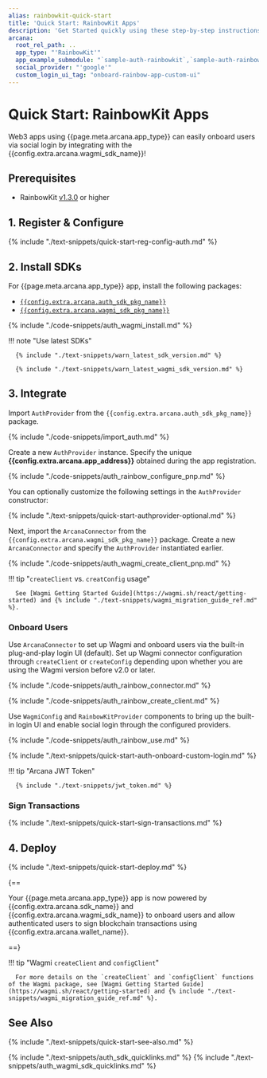 ```yaml
---
alias: rainbowkit-quick-start
title: 'Quick Start: RainbowKit Apps'
description: 'Get Started quickly using these step-by-step instructions for using the Arcana Auth product in RainbowKit walletconnector apps. Use Arcana Developer dashboard to first register the app, get a client ID and use this client ID to integrate the app with the Arcana Auth SDK.'
arcana:
  root_rel_path: ..
  app_type: "'RainbowKit'"
  app_example_submodule: "`sample-auth-rainbowkit`,`sample-auth-rainbow-viem`"
  social_provider: "'google'"
  custom_login_ui_tag: "onboard-rainbow-app-custom-ui"
---
```


# Quick Start: RainbowKit Apps

Web3 apps using {{page.meta.arcana.app_type}} can easily onboard users via social login by integrating with the {{config.extra.arcana.wagmi_sdk_name}}!

<!----
## Overview

To implement {{config.extra.arcana.product_name}} in a {{page.meta.arcana.app_type}} app, start by registering your app and configuring usage settings through {{config.extra.arcana.dashboard_name}}. After that, install {{config.extra.arcana.sdk_name}} and {{config.extra.arcana.wagmi_sdk_name}}, integrate the app, and initialize the `AuthProvider`. You'll need to add code to create an `ArcanaConnector` and specify the `AuthProvider`. Use the appropriate configuration in the `ArcanaConnector` constructor and specify the type of user onboarding. Finally, add code to enable authenticated users to sign blockchain transactions and deploy your app on the Testnet or Mainnet.

<img class="an-screenshots" src="/img/an_auth_usage_overview_light.png#only-light" alt="uth Usage Overview"/>
<img class="an-screenshots" src="/img/an_auth_usage_overview_dark.png#only-dark" alt="Auth Usage Overview"/>
-->

## Prerequisites

* RainbowKit [v1.3.0](https://github.com/rainbow-me/rainbowkit/releases/tag/%40rainbow-me%2Frainbowkit%401.3.0) or higher

## 1. Register & Configure

{% include "./text-snippets/quick-start-reg-config-auth.md" %}

## 2. Install SDKs

For {{page.meta.arcana.app_type}} app, install the following packages:

* [`{{config.extra.arcana.auth_sdk_pkg_name}}`](https://www.npmjs.com/package/@arcana/auth)
* [`{{config.extra.arcana.wagmi_sdk_pkg_name}}`](https://www.npmjs.com/package/@arcana/auth-wagmi)

{% include "./code-snippets/auth_wagmi_install.md" %}

!!! note "Use latest SDKs"
  
      {% include "./text-snippets/warn_latest_sdk_version.md" %}

      {% include "./text-snippets/warn_latest_wagmi_sdk_version.md" %}

## 3. Integrate

Import `AuthProvider` from the `{{config.extra.arcana.auth_sdk_pkg_name}}` package.

{% include "./code-snippets/import_auth.md" %}

Create a new `AuthProvider` instance. Specify the unique **{{config.extra.arcana.app_address}}** obtained during the app registration. 

{% include "./code-snippets/auth_rainbow_configure_pnp.md" %}

You can optionally customize the following settings in the `AuthProvider` constructor:

{% include "./text-snippets/quick-start-authprovider-optional.md" %}

Next, import the `ArcanaConnector` from the `{{config.extra.arcana.wagmi_sdk_pkg_name}}` package. Create a new `ArcanaConnector` and specify the `AuthProvider` instantiated earlier.

{% include "./code-snippets/auth_wagmi_create_client_pnp.md" %}

!!! tip "`createClient` vs. `creatConfig` usage"

      See [Wagmi Getting Started Guide](https://wagmi.sh/react/getting-started) and {% include "./text-snippets/wagmi_migration_guide_ref.md" %}.

<!--
See [`ArcanaConnector` constructor parameters](https://auth-wagmi-sdk-ref-guide.netlify.app/interfaces/constructorparams) for details.
-->

### Onboard Users

Use `ArcanaConnector` to set up Wagmi and onboard users via the built-in plug-and-play login UI (default). Set up Wagmi connector configuration through `createClient` or `createConfig` depending upon whether you are using the Wagmi version before v2.0 or later.

{% include "./code-snippets/auth_rainbow_connector.md" %}

{% include "./code-snippets/auth_rainbow_create_client.md" %}

Use `WagmiConfig` and `RainbowKitProvider` components to bring up the built-in login UI and enable social login through the configured providers.

{% include "./code-snippets/auth_rainbow_use.md" %}

{% include "./text-snippets/quick-start-auth-onboard-custom-login.md" %}

!!! tip "Arcana JWT Token"

      {% include "./text-snippets/jwt_token.md" %}

### Sign Transactions

{% include "./text-snippets/quick-start-sign-transactions.md" %}

## 4. Deploy

{% include "./text-snippets/quick-start-deploy.md" %}

{==

Your {{page.meta.arcana.app_type}} app is now powered by {{config.extra.arcana.sdk_name}} and {{config.extra.arcana.wagmi_sdk_name}} to onboard users and allow authenticated users to sign blockchain transactions using  {{config.extra.arcana.wallet_name}}.

==}

!!! tip "Wagmi `createClient` and `configClient`"

      For more details on the `createClient` and `configClient` functions of the Wagmi package, see [Wagmi Getting Started Guide](https://wagmi.sh/react/getting-started) and {% include "./text-snippets/wagmi_migration_guide_ref.md" %}.

## See Also

{% include "./text-snippets/quick-start-see-also.md" %}

{% include "./text-snippets/auth_sdk_quicklinks.md" %}
{% include "./text-snippets/auth_wagmi_sdk_quicklinks.md" %}
